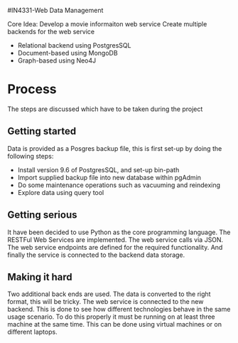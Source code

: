 #IN4331-Web Data Management

Core Idea: Develop a movie informaiton web service
Create multiple backends for the web service
- Relational backend using PostgresSQL
- Document-based using MongoDB
- Graph-based using Neo4J

# Process
The steps are discussed which have to be taken during the project

## Getting started
Data is provided as a Posgres backup file, this is first set-up by doing the following steps:
- Install version 9.6 of PostgresSQL, and set-up bin-path 
- Import supplied backup file into new database within pgAdmin
- Do some maintenance operations such as vacuuming and reindexing
- Explore data using query tool

## Getting serious
It have been decided to use Python as the core programming language. The RESTFul Web Services are implemented. The web service calls via JSON. The web service endpoints are defined for the required functionality. And finally the service is connected to the backend data storage.

## Making it hard
Two additional back ends are used. The data is converted to the right format, this will be tricky. The web service is connected to the new backend. This is done to see how different technologies behave in the same usage scenario. To do this properly it must be running on at least three machine at the same time. This can be done using virtual machines or on different laptops.

